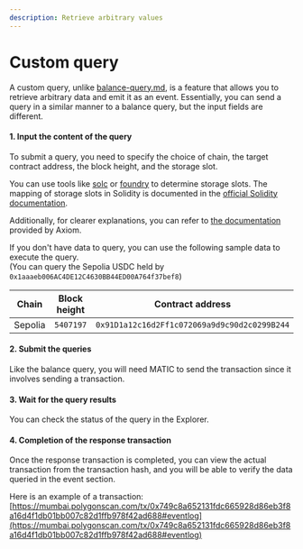 ```yaml
---
description: Retrieve arbitrary values
---
```


# Custom query

A custom query, unlike [balance-query.md](balance-query.md "mention"), is a feature that allows you to retrieve arbitrary data and emit it as an event. Essentially, you can send a query in a similar manner to a balance query, but the input fields are different.

#### 1. Input the content of the query

To submit a query, you need to specify the choice of chain, the target contract address, the block height, and the storage slot.

You can use tools like [solc](https://docs.soliditylang.org/en/v0.8.19/using-the-compiler.html) or [foundry](https://book.getfoundry.sh/reference/forge/forge-inspect#examples) to determine storage slots. The mapping of storage slots in Solidity is documented in the [official Solidity documentation](https://docs.soliditylang.org/en/v0.8.19/internals/layout\_in\_storage.html).

Additionally, for clearer explanations, you can refer to [the documentation](https://docs.axiom.xyz/developers/sending-a-query/finding-storage-slots) provided by Axiom.

If you don't have data to query, you can use the following sample data to execute the query.\
(You can query the Sepolia USDC held by `0x1aaaeb006AC4DE12C4630BB44ED00A764f37bef8`)

<table><thead><tr><th width="112">Chain</th><th width="129">Block height</th><th width="243">Contract address</th><th>Slot</th></tr></thead><tbody><tr><td>Sepolia</td><td><code>5407197</code></td><td><code>0x91D1a12c16d2Ff1c072069a9d9c90d2c0299B244</code></td><td><code>0xf8a7b40e9f08589bcdc65a6dd287fc853d1877d75bf7422ff09c0651dea732a4</code></td></tr></tbody></table>

#### 2. Submit the queries

Like the balance query, you will need MATIC to send the transaction since it involves sending a transaction.

#### 3. Wait for the query results

You can check the status of the query in the Explorer.

#### 4. Completion of the response transaction

Once the response transaction is completed, you can view the actual transaction from the transaction hash, and you will be able to verify the data queried in the event section.

Here is an example of a transaction: [https://mumbai.polygonscan.com/tx/0x749c8a652131fdc665928d86eb3f8a16d4f1db01bb007c82d1ffb978f42ad688#eventlog](https://mumbai.polygonscan.com/tx/0x749c8a652131fdc665928d86eb3f8a16d4f1db01bb007c82d1ffb978f42ad688#eventlog)
